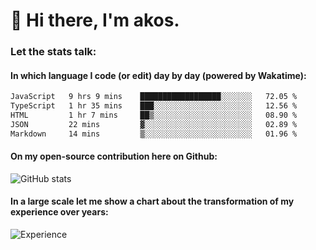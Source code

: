 # 👋 Hi there, I'm akos. 


### Let the stats talk:


#### In which language I code (or edit) day by day (powered by Wakatime): 

<!--START_SECTION:waka-->

```txt
JavaScript   9 hrs 9 mins    ██████████████████░░░░░░░   72.05 %
TypeScript   1 hr 35 mins    ███░░░░░░░░░░░░░░░░░░░░░░   12.56 %
HTML         1 hr 7 mins     ██▒░░░░░░░░░░░░░░░░░░░░░░   08.90 %
JSON         22 mins         ▓░░░░░░░░░░░░░░░░░░░░░░░░   02.89 %
Markdown     14 mins         ▒░░░░░░░░░░░░░░░░░░░░░░░░   01.96 %
```

<!--END_SECTION:waka-->

#### On my open-source contribution here on Github:
 
![GitHub stats](https://github-readme-stats.vercel.app/api?username=akosbalasko)

#### In a large scale let me show a chart about the transformation of my experience over years:   

![Experience](https://cr-skills-chart-widget.azurewebsites.net/api/api?username=akosbalasko)
